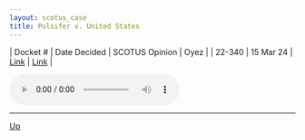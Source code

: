 ```yaml
---
layout: scotus_case
title: Pulsifer v. United States
---
```


| Docket # | Date Decided | SCOTUS Opinion | Oyez |
| 22-340 | 15 Mar 24 | [Link](https://www.supremecourt.gov/opinions/23pdf/601us1r07_19m1.pdf) | [Link](https://www.oyez.org/cases/2023/22-340) |

<audio controls>
   <source src='./resources/22-340.mp3' type='audio/mpeg'>
</audio>

<object data='./resources/22-340.pdf' type='application/pdf'></object>

---

[Up](./README.md)